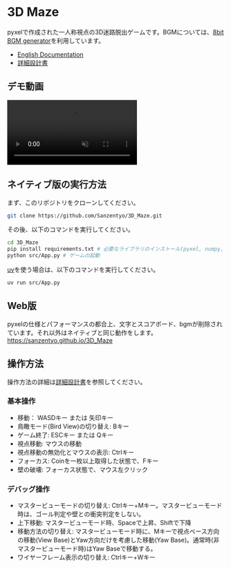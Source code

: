 # 3D Maze
pyxelで作成された一人称視点の3D迷路脱出ゲームです。BGMについては、[8bit BGM generator](https://github.com/shiromofufactory/8bit-bgm-generator)を利用しています。

- [English Documentation](./README_EN.md)
- [詳細設計書](./DETAILED_DESIGN.md)

## デモ動画
<div><video controls src="https://raw.githubusercontent.com/Sanzentyo/3D_Maze/refs/heads/main/3D_Maze_Demo.mp4" title="3D_Maze_Demo.mp4" muted="false"></video></div>

## ネイティブ版の実行方法
まず、このリポジトリをクローンしてください。
```sh
git clone https://github.com/Sanzentyo/3D_Maze.git
```
その後、以下のコマンドを実行してください。
```sh
cd 3D_Maze
pip install requirements.txt # 必要なライブラリのインストール(pyxel, numpy, pyxel-universal-fontがインストールされているなら不要)
python src/App.py # ゲームの起動
```
[uv](https://github.com/astral-sh/uv)を使う場合は、以下のコマンドを実行してください。
```sh
uv run src/App.py
```

## Web版
pyxelの仕様とパフォーマンスの都合上、文字とスコアボード、bgmが削除されています。それ以外はネイティブと同じ動作をします。
https://sanzentyo.github.io/3D_Maze

## 操作方法
操作方法の詳細は[詳細設計書](./DETAILED_DESIGN.md#5-操作方法)を参照してください。

### 基本操作
- 移動： WASDキー または 矢印キー
- 鳥瞰モード(Bird View)の切り替え: Bキー
- ゲーム終了: ESCキー または Qキー
- 視点移動: マウスの移動
- 視点移動の無効化とマウスの表示: Ctrlキー
- フォーカス: Coinを一枚以上取得した状態で、Fキー
- 壁の破壊: フォーカス状態で、マウス左クリック

### デバッグ操作
- マスタービューモードの切り替え: Ctrlキー+Mキー。マスタービューモード時は、ゴール判定や壁との衝突判定をしない。
- 上下移動: マスタービューモード時、Spaceで上昇、Shiftで下降
- 移動方法の切り替え: マスタービューモード時に、Mキーで視点ベース方向の移動(View Base)とYaw方向だけを考慮した移動(Yaw Base)。通常時(非マスタービューモード時)はYaw Baseで移動する。
- ワイヤーフレーム表示の切り替え: Ctrlキー+Wキー